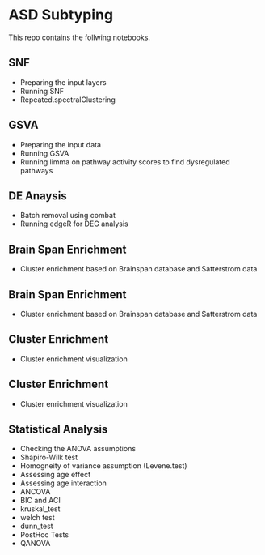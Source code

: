 # ASD Subtyping
This repo contains the follwing notebooks. 
## SNF
* Preparing the input layers
* Running SNF
* Repeated.spectralClustering
## GSVA
* Preparing the input data
* Running GSVA
* Running limma on pathway activity scores to find dysregulated pathways
## DE Anaysis
* Batch removal using combat
* Running edgeR for DEG analysis
## Brain Span Enrichment
* Cluster enrichment based on Brainspan database and Satterstrom data 
## Brain Span Enrichment
* Cluster enrichment based on Brainspan database and Satterstrom data 
## Cluster Enrichment
* Cluster enrichment visualization
## Cluster Enrichment
* Cluster enrichment visualization
## Statistical Analysis
* Checking the ANOVA assumptions
*   Shapiro-Wilk test
*   Homogneity of variance assumption (Levene.test)
* Assessing age effect
* Assessing age interaction
* ANCOVA
* BIC and ACI
* kruskal_test
* welch test 
* dunn_test
* PostHoc Tests
* QANOVA

